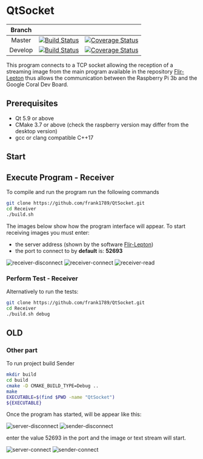 # QtSocket

| Branch  |      	  |           |
|:-------:|:---------:|:---------:|
| Master  | [![Build Status](https://img.shields.io/travis/com/frank1789/QtSocket.svg?branch=master?style=flat-square)](https://travis-ci.org/frank1789/QtSocket.svg?branch=master) | [![Coverage Status](https://img.shields.io/coveralls/github/frank1789/QtSocket.svg?style=flat-square)](https://coveralls.io/github/frank1789/QtSocket) |
| Develop | [![Build Status](https://img.shields.io/travis/com/frank1789/QtSocket.svg?branch=develop?style=flat-square)](https://travis-ci.org/frank1789/QtSocket.svg?branch=develop) | [![Coverage Status](https://img.shields.io/coveralls/github/frank1789/QtSocket.svg?style=flat-square)](https://coveralls.io/github/frank1789/QtSocket) |

This program connects to a TCP socket allowing the reception of a streaming
image from the main program available in the repository
[Flir-Lepton](https://github.com/frank1789/Flir-Lepton/tree/develop) thus allows
the communication between the Raspberry Pi 3b and the Google Coral Dev Board.

## Prerequisites

* Qt 5.9 or above
* CMake 3.7 or above (check the raspberry version may differ from the desktop
	version)
* gcc or clang compatible C++17

## Start
## Execute Program - Receiver

To compile and run the program run the following commands
 
```bash
git clone https://github.com/frank1789/QtSocket.git
cd Receiver
./build.sh
```

The images below show how the program interface will appear.
To start receiving images you must enter:
* the server address (shown by the software [Flir-Lepton](https://github.com/frank1789/Flir-Lepton/tree/develop))
* the port to connect to by **default** is: **52693**

![receiver-disconnect](assets/receiver-disconnect.png)
![receiver-connect](assets/receiver-connect.png)
![receiver-read](assets/receiver-read.png)

### Perform Test - Receiver
Alternatively to run the tests:

```bash
git clone https://github.com/frank1789/QtSocket.git
cd Receiver
./build.sh debug
```

## OLD
### Other part
To run project build Sender

```sh
mkdir build
cd build
cmake -D CMAKE_BUILD_TYPE=Debug ..
make
EXECUTABLE=$(find $PWD -name "QtSocket")
${EXECUTABLE}
```

Once the program has started, will be appear like this:

![server-disconnect](assets/server-disconnect.png)
![sender-disconnect](assets/sender-disconnect.png)

enter the value 52693 in the port and the image or text stream will start.

![server-connect](assets/server-connect.png)
![sender-connect](assets/sender-connect.png)
